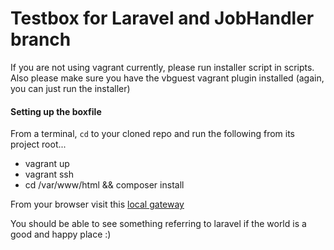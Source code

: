 # Testbox for Laravel and JobHandler branch

If you are not using vagrant currently, please run installer script in scripts. Also please make sure you have the vbguest vagrant plugin installed (again, you can just run the installer)

#### Setting up the boxfile

From a terminal, `cd` to your cloned repo and run the following from its project root...

 * vagrant up
 * vagrant ssh
 * cd /var/www/html && composer install
 
From your browser visit this [local gateway](http://192.168.50.22)

You should be able to see something referring to laravel if the world is a good and happy place :)